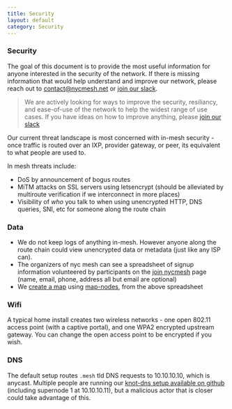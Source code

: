 ```yaml
---
title: Security
layout: default
category: Security
---
```


### Security

The goal of this document is to provide the most useful information for anyone interested in the security of the network. If there is missing information that would help understand and improve our network, please reach out to [contact@nycmesh.net](mailto:contact@nycmesh.net) or [join our slack][].

> We are actively looking for ways to improve the security, resiliancy, and ease-of-use of the network to help the widest range of use cases. If you have ideas on how to improve anything, please [join our slack][]

Our current threat landscape is most concerned with in-mesh security - once traffic is routed over an IXP, provider gateway, or peer, its equivalent to what people are used to.

In mesh threats include:

* DoS by announcement of bogus routes 
* MiTM attacks on SSL servers using letsencrypt (should be alleviated by multiroute verification if we interconnect in more places)
* Visibility of _who_ you talk to when using unencrypted HTTP, DNS queries, SNI, etc for someone along the route chain

### Data

* We do not keep logs of anything in-mesh. However anyone along the route chain could view unencrypted data or metadata (just like any ISP can). 
* The organizers of nyc mesh can see a spreadsheet of signup information volunteered by participants on the [join nycmesh][] page (name, email, phone, address all but email are optional)
* We [create a map](https://nycmesh.net/map) using [map-nodes][], from the above spreadsheet

### Wifi

A typical home install creates two wireless networks - one open 802.11 access point (with a captive portal), and one WPA2 encrypted upstream gateway. You can change the open access point to be encrypted if you wish.

### DNS

The default setup routes `.mesh` tld DNS requests to 10.10.10.10, which is anycast. Multiple people are running our [knot-dns setup available on github](https://github.com/nycmeshnet/nycmesh-dns) (including supernode 1 at 10.10.10.11), but a malicious actor that is closer could take advantage of this.

[map-nodes]: https://github.com/nycmeshnet/map-nodes
[join our slack]: https://slack.nycmesh.net/
[join nycmesh]: https://nycmesh.net/join/
